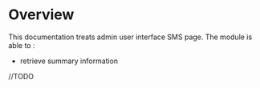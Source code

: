 # Overview

This documentation treats admin user interface SMS page. The module is able to :

* retrieve summary information

//TODO
